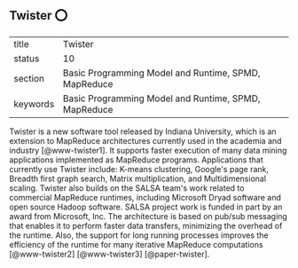 ## Twister :o:


|          |                                                      |
| -------- | ---------------------------------------------------- |
| title    | Twister                                              | 
| status   | 10                                                   |
| section  | Basic Programming Model and Runtime, SPMD, MapReduce |
| keywords | Basic Programming Model and Runtime, SPMD, MapReduce |



Twister is a new software tool released by Indiana University, which
is an extension to MapReduce architectures currently used in the
academia and industry [@www-twister1]. It supports faster
execution of many data mining applications implemented as MapReduce
programs. Applications that currently use Twister include: K-means
clustering, Google's page rank, Breadth first graph search, Matrix
multiplication, and Multidimensional scaling. Twister also builds on
the SALSA team's work related to commercial MapReduce runtimes,
including Microsoft Dryad software and open source Hadoop
software. SALSA project work is funded in part by an award from
Microsoft, Inc. The architecture is based on pub/sub messaging that
enables it to perform faster data transfers, minimizing the overhead
of the runtime. Also, the support for long running processes improves
the efficiency of the runtime for many iterative MapReduce
computations [@www-twister2] [@www-twister3] [@paper-twister].



